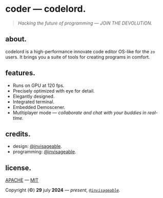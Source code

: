 # coder — codelord.

> *Hacking the future of programming — JOiN THE DEVOLUTiON.*

## about.

codelord is a high-performance innovate code editor OS-like for the `zo` users. It brings you a suite of tools for creating programs in comfort.

## features.

- Runs on GPU at 120 fps.
- Precisely optimized with eye for detail.
- Elegantly designed.
- Integrated terminal.
- Embedded Demoscener.
- Mutltiplayer mode — *collaborate and chat with your buddies in real-time.*

## credits.

- design: [@invisageable](https://twitter.com/invisageable).    
- programming: [@invisageable](https://twitter.com/invisageable).   

## license.

[APACHE](./LICENSE-APACHE) — [MIT](./LICENSE-MIT)

Copyright (©) **29** july **2024** — *present, [`@invisageable`](https://twitter.com/invisageable).*   
